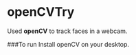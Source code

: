 # openCVTry
Used **openCV** to track faces in a webcam.

###To run
  Install openCV on your desktop.
